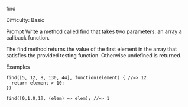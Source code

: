 find

Difficulty: Basic

Prompt
Write a method called find that takes two parameters:
an array
a callback function.

The find method returns the value of the first element in the array that satisfies the provided testing function. Otherwise undefined is returned.

Examples

```
find([5, 12, 8, 130, 44], function(element) { //=> 12
  return element > 10;
})

find([0,1,0,1], (elem) => elem); //=> 1
```
